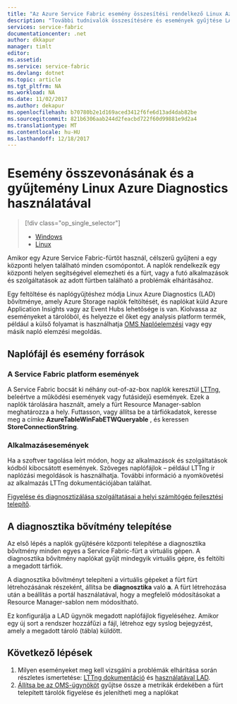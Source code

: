 ```yaml
---
title: "Az Azure Service Fabric esemény összesítési rendelkező Linux Azure Diagnostics |} Microsoft Docs"
description: "További tudnivalók összesítésére és események gyűjtése LAD figyelési és diagnosztika Azure Service Fabric-fürt segítségével."
services: service-fabric
documentationcenter: .net
author: dkkapur
manager: timlt
editor: 
ms.assetid: 
ms.service: service-fabric
ms.devlang: dotnet
ms.topic: article
ms.tgt_pltfrm: NA
ms.workload: NA
ms.date: 11/02/2017
ms.author: dekapur
ms.openlocfilehash: b70780b2e1d169aced3412f6fe6d13ad4dab82be
ms.sourcegitcommit: 821b6306aab244d2feacbd722f60d99881e9d2a4
ms.translationtype: MT
ms.contentlocale: hu-HU
ms.lasthandoff: 12/18/2017
---
```

# <a name="event-aggregation-and-collection-using-linux-azure-diagnostics"></a>Esemény összevonásának és a gyűjtemény Linux Azure Diagnostics használatával
> [!div class="op_single_selector"]
> * [Windows](service-fabric-diagnostics-event-aggregation-wad.md)
> * [Linux](service-fabric-diagnostics-event-aggregation-lad.md)
>
>

Amikor egy Azure Service Fabric-fürtöt használ, célszerű gyűjteni a egy központi helyen található minden csomópontot. A naplók rendelkezik egy központi helyen segítségével elemezheti és a fürt, vagy a futó alkalmazások és szolgáltatások az adott fürtben található a problémák elhárításához.

Egy feltöltése és naplógyűjtéshez módja Linux Azure Diagnostics (LAD) bővítménye, amely Azure Storage naplók feltöltését, és naplókat küld Azure Application Insights vagy az Event Hubs lehetősége is van. Kiolvassa az eseményeket a tárolóból, és helyezze el őket egy analysis platform termék, például a külső folyamat is használhatja [OMS Naplóelemzési](../log-analytics/log-analytics-service-fabric.md) vagy egy másik napló elemzési megoldás.

## <a name="log-and-event-sources"></a>Naplófájl és esemény források

### <a name="service-fabric-platform-events"></a>A Service Fabric platform események
A Service Fabric bocsát ki néhány out-of-az-box naplók keresztül [LTTng](http://lttng.org), beleértve a működési események vagy futásidejű események. Ezek a naplók tárolására használt, amely a fürt Resource Manager-sablon meghatározza a hely. Futtasson, vagy állítsa be a tárfiókadatok, keresse meg a címke **AzureTableWinFabETWQueryable** , és keressen **StoreConnectionString**.

### <a name="application-events"></a>Alkalmazásesemények
 Ha a szoftver tagolása leírt módon, hogy az alkalmazások és szolgáltatások kódból kibocsátott események. Szöveges naplófájlok – például LTTng ír naplózási megoldások is használhatja. További információ a nyomkövetési az alkalmazás LTTng dokumentációjában találhat.

[Figyelése és diagnosztizálása szolgáltatásai a helyi számítógép fejlesztési telepítő](service-fabric-diagnostics-how-to-monitor-and-diagnose-services-locally-linux.md).

## <a name="deploy-the-diagnostics-extension"></a>A diagnosztika bővítmény telepítése
Az első lépés a naplók gyűjtésére központi telepítése a diagnosztika bővítmény minden egyes a Service Fabric-fürt a virtuális gépen. A diagnosztika bővítmény naplókat gyűjt mindegyik virtuális gépre, és feltölti a megadott tárfiók. 

A diagnosztika bővítményt telepíteni a virtuális gépeket a fürt fürt létrehozásának részeként, állítsa be **diagnosztika** való **a**. A fürt létrehozása után a beállítás a portál használatával, hogy a megfelelő módosításokat a Resource Manager-sablon nem módosítható.

Ez konfigurálja a LAD ügynök megadott naplófájlok figyeléséhez. Amikor egy új sort a rendszer hozzáfűzi a fájl, létrehoz egy syslog bejegyzést, amely a megadott tároló (tábla) küldött.


## <a name="next-steps"></a>Következő lépések

1. Milyen eseményeket meg kell vizsgálni a problémák elhárítása során részletes ismertetése: [LTTng dokumentáció](http://lttng.org/docs) és [használatával LAD](../virtual-machines/linux/classic/diagnostic-extension.md?toc=%2fazure%2fvirtual-machines%2flinux%2fclassic%2ftoc.json).
2. [Állítsa be az OMS-ügynököt](service-fabric-diagnostics-event-analysis-oms.md) gyűjtse össze a metrikák érdekében a fürt telepített tárolók figyelése és jelenítheti meg a naplókat 
